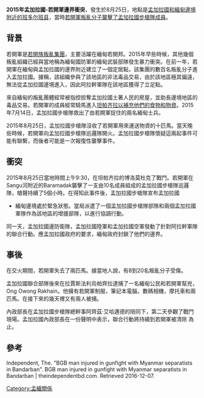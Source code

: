 **2015年孟加拉國-若開軍邊界衝突**，發生於8月25日，地點是[孟加拉國和](https://zh.wikipedia.org/wiki/孟加拉國 "wikilink")[緬甸邊境附近的](https://zh.wikipedia.org/wiki/緬甸 "wikilink")[班多尔班县](https://zh.wikipedia.org/wiki/班多尔班县 "wikilink")，當時[若開軍叛亂分子襲擊了](https://zh.wikipedia.org/wiki/若開軍 "wikilink")[孟加拉國步槍隊成員](https://zh.wikipedia.org/wiki/孟加拉國步槍隊 "wikilink")。

## 背景

若開軍是[若開族叛亂集團](https://zh.wikipedia.org/wiki/若開族 "wikilink")，主要活躍在緬甸若開邦。2015年早些時候，其他幾個叛亂組織已經與當地稱為緬甸國防軍的緬甸武裝部隊發生暴力衝突。在前一年，若開軍在緬甸與孟加拉國的邊界附近建立了一個定居點，該集團的數百名叛亂分子進入孟加拉國。據稱，該組織參與了該地區的非法毒品交易，由於該地區極其偏遠，無法從孟加拉國邊境進入，因此阿拉幹軍隊在該地區獲得了立足點。

來自緬甸的叛亂團體經常被指控掠奪孟加拉國土著人民的房屋，並助長邊境地區的毒品交易。若開軍的成員經常騎馬進入[坦帕齐拉以補充他們的食物和物資](https://zh.wikipedia.org/wiki/坦帕齐拉 "wikilink")。2015年7月14日，孟加拉國步槍隊救出了由若開軍捉住的兩名緬甸士兵。

2015年8月25日，孟加拉國步槍隊沒收了若開軍用來運送物資的十匹馬。當天晚些時候，若開軍向孟加拉國步槍隊巡邏隊開火。孟加拉國步槍隊懷疑這兩起事件可能有聯繫，而後者可能是一次報復性襲擊事件。

## 衝突

2015年8月25日當地時間上午9:30，在坦帕齐拉的博洛莫杜克了戰鬥。若開軍在Sangu河附近的Baramadak襲擊了一支由10名成員組成的孟加拉國步槍隊巡邏隊，槍聲持續了5個小時。在得知此事件後，孟加拉國步槍隊宣布孟加拉國
- 緬甸邊境處於緊急狀態。當局派遣了一個孟加拉國步槍隊部隊和兩個孟加拉國軍隊作為該地區的增援部隊，以進行協調行動。

同一天，孟加拉國邊防衛隊，孟加拉國陸軍和孟加拉國空軍發動了針對阿拉幹軍隊的聯合行動。應孟加拉國政府的要求，緬甸政府封鎖了他們的邊界。

## 事後

在交火期間，若開軍失去了兩匹馬。據當地人說，有8到20名叛亂分子受傷。

孟加拉國聯合部隊後來在拉賈斯法利烏帕齊拉逮捕了一名緬甸公民和若開軍幫兇，Ong Owong
Rakhain。他擁有若開軍制服，筆記本電腦，數碼相機，摩托車和兩匹馬。在接下來的幾天裡又有兩人被捕。

內政部長在孟加拉國步槍隊總幹事阿齊茲·艾哈邁德的陪同下，第二天參觀了戰鬥現場。孟加拉國內政部長在一份聲明中表示，聯合行動將持續到若開軍被清除
為止。

## 參考

Independent, The. "BGB man injured in gunfight with Myanmar separatists
in Bandarban". BGB man injured in gunfight with Myanmar separatists in
Bandarban | theindependentbd.com. Retrieved 2016-12-07.

[Category:孟緬關係](https://zh.wikipedia.org/wiki/Category:孟緬關係 "wikilink")